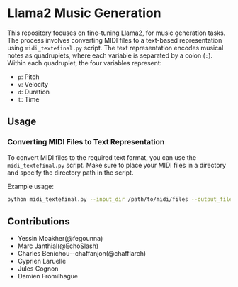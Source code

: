 # Llama2 Music Generation

This repository focuses on fine-tuning Llama2, for music generation tasks. The process involves converting MIDI files to a text-based representation using `midi_textefinal.py` script. The text representation encodes musical notes as quadruplets, where each variable is separated by a colon (`:`). Within each quadruplet, the four variables represent:

- `p`: Pitch
- `v`: Velocity
- `d`: Duration
- `t`: Time

## Usage

### Converting MIDI Files to Text Representation

To convert MIDI files to the required text format, you can use the `midi_textefinal.py` script. Make sure to place your MIDI files in a directory and specify the directory path in the script.

Example usage:
```bash
python midi_textefinal.py --input_dir /path/to/midi/files --output_file output.txt
```
## Contributions

- Yessin Moakher(@fegounna)
- Marc Janthial(@EchoSlash)
- Charles Benichou--chaffanjon(@chafflarch)
- Cyprien Laruelle
- Jules Cognon
- Damien Fromilhague



